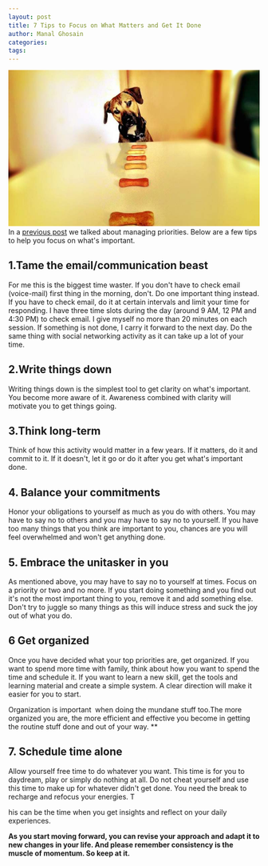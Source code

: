 ```yaml
---
layout: post
title: 7 Tips to Focus on What Matters and Get It Done
author: Manal Ghosain
categories:
tags:
---
```


![focus](/images/focus.jpg)In a [previous post](/doing-what-matters-without-managing-your-time/) we talked about managing priorities. Below are a few tips to help you focus on what's important. 

## 1.Tame the email/communication beast

For me this is the biggest time waster. If you don't have to check email (voice-mail) first thing in the morning, don't. Do one important thing instead. If you have to check email, do it at certain intervals and limit your time for responding. I have three time slots during the day (around 9 AM, 12 PM and 4:30 PM) to check email. I give myself no more than 20 minutes on each session. If something is not done, I carry it forward to the next day. Do the same thing with social networking activity as it can take up a lot of your time. 

## 2.Write things down

Writing things down is the simplest tool to get clarity on what's important. You become more aware of it. Awareness combined with clarity will motivate you to get things going. 

## 3.Think long-term

Think of how this activity would matter in a few years. If it matters, do it and commit to it. If it doesn't, let it go or do it after you get what's important done. 

## 4. Balance your commitments

Honor your obligations to yourself as much as you do with others. You may have to say no to others and you may have to say no to yourself. If you have too many things that you think are important to you, chances are you will feel overwhelmed and won't get anything done.

## 5. Embrace the unitasker in you

As mentioned above, you may have to say no to yourself at times. Focus on a priority or two and no more. If you start doing something and you find out it's not the most important thing to you, remove it and add something else. Don't try to juggle so many things as this will induce stress and suck the joy out of what you do. 

## 6 Get organized

Once you have decided what your top priorities are, get organized. If you want to spend more time with family, think about how you want to spend the time and schedule it. If you want to learn a new skill, get the tools and learning material and create a simple system. A clear direction will make it easier for you to start. 

Organization is important  when doing the mundane stuff too.The more organized you are, the more efficient and effective you become in getting the routine stuff done and out of your way. **

## 7. Schedule time alone

Allow yourself free time to do whatever you want. This time is for you to daydream, play or simply do nothing at all. Do not cheat yourself and use this time to make up for whatever didn't get done. You need the break to recharge and refocus your energies. T

his can be the time when you get insights and reflect on your daily experiences. 

**As you start moving forward, you can revise your approach and adapt it to new changes in your life. And please remember consistency is the muscle of momentum. So keep at it.**